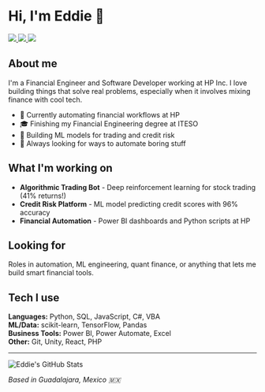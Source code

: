 # Hi, I'm Eddie 👋

<div>
    <a href="mailto:edaguilarce@gmail.com">
        <img src="https://img.shields.io/badge/Gmail-D14836?style=for-the-badge&logo=gmail&logoColor=white">
    </a>
    <a href="https://wa.me/5213326539333/?text=Hi%20Eddie,%20I%20saw%20your%20GitHub%20profile%20online">
        <img src="https://img.shields.io/badge/WhatsApp-25D366?style=for-the-badge&logo=whatsapp&logoColor=white">
    </a>
    <a href="https://www.linkedin.com/in/eddieceb/">
        <img src="https://img.shields.io/badge/LinkedIn-0077B5?style=for-the-badge&logo=linkedin&logoColor=white">
    </a>
</div>

## About me
I'm a Financial Engineer and Software Developer working at HP Inc. I love building things that solve real problems, especially when it involves mixing finance with cool tech.

- 💼 Currently automating financial workflows at HP
- 🎓 Finishing my Financial Engineering degree at ITESO
- 🤖 Building ML models for trading and credit risk
- 🔧 Always looking for ways to automate boring stuff

## What I'm working on
- **Algorithmic Trading Bot** - Deep reinforcement learning for stock trading (41% returns!)
- **Credit Risk Platform** - ML model predicting credit scores with 96% accuracy  
- **Financial Automation** - Power BI dashboards and Python scripts at HP

## Looking for
Roles in automation, ML engineering, quant finance, or anything that lets me build smart financial tools.

## Tech I use
**Languages:** Python, SQL, JavaScript, C#, VBA  
**ML/Data:** scikit-learn, TensorFlow, Pandas  
**Business Tools:** Power BI, Power Automate, Excel  
**Other:** Git, Unity, React, PHP

---

![Eddie's GitHub Stats](https://github-readme-stats.vercel.app/api?username=Eddiefans&show_icons=true&theme=dark&count_private=true)

*Based in Guadalajara, Mexico 🇲🇽*
